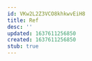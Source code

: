 ```yaml
---
id: VKw2L2Z3VCO8khkwvEiH8
title: Ref
desc: ''
updated: 1637611256850
created: 1637611256850
stub: true
---
```


